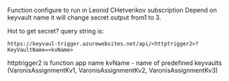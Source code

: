 Function configure to run in Leonid CHetverikov subscription
Depend on keyvault name it will change secret output from1 to 3.

Hot to get secret?
query string is:
```
https://keyvaul-trigger.azurewebsites.net/api/<httptrigger2>?KeyVaultName=<kvName>
```
httptrigger2 is function app name 
kvName - name of predefined keyvaults (VaronisAssignmentKv1, VaronisAssignmentKv2, VaronisAssignmentKv3)

